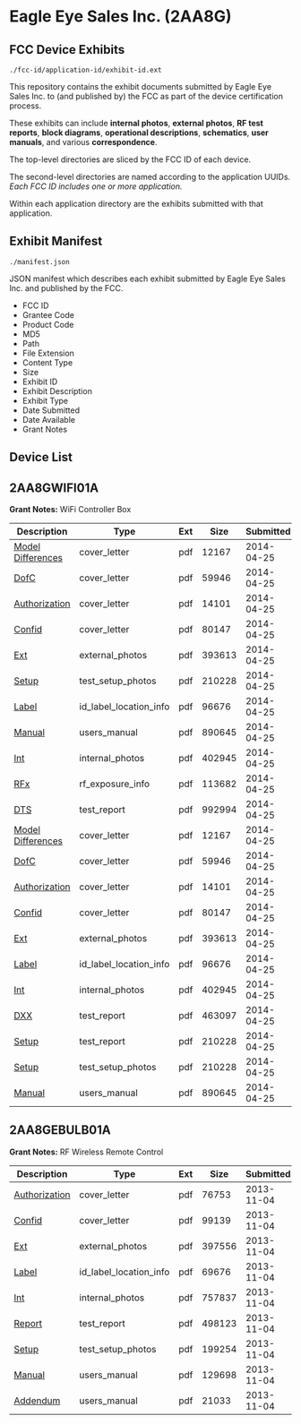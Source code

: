 # Eagle Eye Sales Inc. (2AA8G)
## FCC Device Exhibits

```
./fcc-id/application-id/exhibit-id.ext
```

This repository contains the exhibit documents submitted by Eagle Eye Sales Inc. to (and published by) the FCC as part of the device certification process.

These exhibits can include **internal photos**, **external photos**, **RF test reports**, **block diagrams**, **operational descriptions**, **schematics**, **user manuals**, and various **correspondence**.

The top-level directories are sliced by the FCC ID of each device.

The second-level directories are named according to the application UUIDs. *Each FCC ID includes one or more application.*

Within each application directory are the exhibits submitted with that application. 

## Exhibit Manifest

```
./manifest.json
```

JSON manifest which describes each exhibit submitted by Eagle Eye Sales Inc. and published by the FCC.

- FCC ID
- Grantee Code
- Product Code
- MD5
- Path
- File Extension
- Content Type
- Size
- Exhibit ID
- Exhibit Description
- Exhibit Type
- Date Submitted
- Date Available
- Grant Notes

## Device List
## 2AA8GWIFI01A
**Grant Notes:** WiFi Controller Box

| Description | Type | Ext | Size | Submitted | Available |
| ----------- | ---- | --- | ---- | --------- | --------- |
| [Model Differences](2AA8GWIFI01A/bcab325d0330e1cdbc6ae05a4e4e9542/2252221.pdf) | cover_letter | pdf | 12167 | 2014-04-25 | 2014-04-25 |
| [DofC](2AA8GWIFI01A/bcab325d0330e1cdbc6ae05a4e4e9542/2252225.pdf) | cover_letter | pdf | 59946 | 2014-04-25 | 2014-04-25 |
| [Authorization](2AA8GWIFI01A/bcab325d0330e1cdbc6ae05a4e4e9542/2252226.pdf) | cover_letter | pdf | 14101 | 2014-04-25 | 2014-04-25 |
| [Confid](2AA8GWIFI01A/bcab325d0330e1cdbc6ae05a4e4e9542/2252227.pdf) | cover_letter | pdf | 80147 | 2014-04-25 | 2014-04-25 |
| [Ext](2AA8GWIFI01A/bcab325d0330e1cdbc6ae05a4e4e9542/2252228.pdf) | external_photos | pdf | 393613 | 2014-04-25 | 2014-04-25 |
| [Setup](2AA8GWIFI01A/bcab325d0330e1cdbc6ae05a4e4e9542/2252232.pdf) | test_setup_photos | pdf | 210228 | 2014-04-25 | 2014-04-25 |
| [Label](2AA8GWIFI01A/bcab325d0330e1cdbc6ae05a4e4e9542/2252231.pdf) | id_label_location_info | pdf | 96676 | 2014-04-25 | 2014-04-25 |
| [Manual](2AA8GWIFI01A/bcab325d0330e1cdbc6ae05a4e4e9542/2252234.pdf) | users_manual | pdf | 890645 | 2014-04-25 | 2014-04-25 |
| [Int](2AA8GWIFI01A/bcab325d0330e1cdbc6ae05a4e4e9542/2252230.pdf) | internal_photos | pdf | 402945 | 2014-04-25 | 2014-04-25 |
| [RFx](2AA8GWIFI01A/bcab325d0330e1cdbc6ae05a4e4e9542/2252267.pdf) | rf_exposure_info | pdf | 113682 | 2014-04-25 | 2014-04-25 |
| [DTS](2AA8GWIFI01A/bcab325d0330e1cdbc6ae05a4e4e9542/2252264.pdf) | test_report | pdf | 992994 | 2014-04-25 | 2014-04-25 |
| [Model Differences](2AA8GWIFI01A/edb291ecec87474a4a6c4e7cf99d7eb8/2252221.pdf) | cover_letter | pdf | 12167 | 2014-04-25 | 2014-04-25 |
| [DofC](2AA8GWIFI01A/edb291ecec87474a4a6c4e7cf99d7eb8/2252225.pdf) | cover_letter | pdf | 59946 | 2014-04-25 | 2014-04-25 |
| [Authorization](2AA8GWIFI01A/edb291ecec87474a4a6c4e7cf99d7eb8/2252226.pdf) | cover_letter | pdf | 14101 | 2014-04-25 | 2014-04-25 |
| [Confid](2AA8GWIFI01A/edb291ecec87474a4a6c4e7cf99d7eb8/2252227.pdf) | cover_letter | pdf | 80147 | 2014-04-25 | 2014-04-25 |
| [Ext](2AA8GWIFI01A/edb291ecec87474a4a6c4e7cf99d7eb8/2252228.pdf) | external_photos | pdf | 393613 | 2014-04-25 | 2014-04-25 |
| [Label](2AA8GWIFI01A/edb291ecec87474a4a6c4e7cf99d7eb8/2252231.pdf) | id_label_location_info | pdf | 96676 | 2014-04-25 | 2014-04-25 |
| [Int](2AA8GWIFI01A/edb291ecec87474a4a6c4e7cf99d7eb8/2252230.pdf) | internal_photos | pdf | 402945 | 2014-04-25 | 2014-04-25 |
| [DXX](2AA8GWIFI01A/edb291ecec87474a4a6c4e7cf99d7eb8/2252229.pdf) | test_report | pdf | 463097 | 2014-04-25 | 2014-04-25 |
| [Setup](2AA8GWIFI01A/edb291ecec87474a4a6c4e7cf99d7eb8/2252232.pdf) | test_report | pdf | 210228 | 2014-04-25 | 2014-04-25 |
| [Setup](2AA8GWIFI01A/edb291ecec87474a4a6c4e7cf99d7eb8/2252232.pdf) | test_setup_photos | pdf | 210228 | 2014-04-25 | 2014-04-25 |
| [Manual](2AA8GWIFI01A/edb291ecec87474a4a6c4e7cf99d7eb8/2252234.pdf) | users_manual | pdf | 890645 | 2014-04-25 | 2014-04-25 |
## 2AA8GEBULB01A
**Grant Notes:** RF Wireless Remote Control

| Description | Type | Ext | Size | Submitted | Available |
| ----------- | ---- | --- | ---- | --------- | --------- |
| [Authorization](2AA8GEBULB01A/6bed25544c62393a7736689f1160768f/2110520.pdf) | cover_letter | pdf | 76753 | 2013-11-04 | 2013-11-04 |
| [Confid](2AA8GEBULB01A/6bed25544c62393a7736689f1160768f/2110521.pdf) | cover_letter | pdf | 99139 | 2013-11-04 | 2013-11-04 |
| [Ext](2AA8GEBULB01A/6bed25544c62393a7736689f1160768f/2110522.pdf) | external_photos | pdf | 397556 | 2013-11-04 | 2013-11-04 |
| [Label](2AA8GEBULB01A/6bed25544c62393a7736689f1160768f/2110525.pdf) | id_label_location_info | pdf | 69676 | 2013-11-04 | 2013-11-04 |
| [Int](2AA8GEBULB01A/6bed25544c62393a7736689f1160768f/2110524.pdf) | internal_photos | pdf | 757837 | 2013-11-04 | 2013-11-04 |
| [Report](2AA8GEBULB01A/6bed25544c62393a7736689f1160768f/2110523.pdf) | test_report | pdf | 498123 | 2013-11-04 | 2013-11-04 |
| [Setup](2AA8GEBULB01A/6bed25544c62393a7736689f1160768f/2110528.pdf) | test_setup_photos | pdf | 199254 | 2013-11-04 | 2013-11-04 |
| [Manual](2AA8GEBULB01A/6bed25544c62393a7736689f1160768f/2110526.pdf) | users_manual | pdf | 129698 | 2013-11-04 | 2013-11-04 |
| [Addendum](2AA8GEBULB01A/6bed25544c62393a7736689f1160768f/2110527.pdf) | users_manual | pdf | 21033 | 2013-11-04 | 2013-11-04 |
